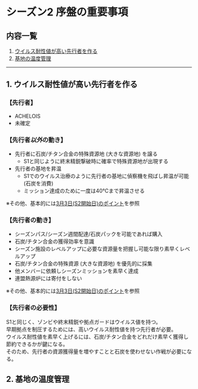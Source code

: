 # シーズン2 序盤の重要事項
## 内容一覧
1. [ウイルス耐性値が高い先行者を作る](#1-ウイルス耐性値が高い先行者を作る)
2. [基地の温度管理](#2-基地の温度管理)
---
## 1. ウイルス耐性値が高い先行者を作る
### 【先行者】
- ACHELOIS
- 未確定

### 【先行者***以外***の動き】
- 先行者に石炭/チタン合金の特殊資源地 (大きな資源地) を譲る
    - S1と同じように終末精鋭撃破時に確率で特殊資源地が出現する
- 先行者の基地を昇温
    - S1でのウイルス治療のように先行者の基地に偵察機を飛ばし昇温が可能 (石炭を消費)
    - ミッション達成のために一度は40℃まで昇温させる

※その他、基本的には[3月3日(S2開始日)のポイント](flow-for-the-day-1.md)を参照

### 【先行者の動き】
- シーズンパス/シーズン週間配達/石炭パックを可能であれば購入
- 石炭/チタン合金の獲得効率を意識
- シーズン施設のレベルアップに必要な資源量を把握し可能な限り素早くレベルアップ
- 石炭/チタン合金の特殊資源 (大きな資源地) を優先的に採集
- 他メンバーに依頼しシーズンミッションを素早く達成
- 連盟熱源炉には寄付をしない

※その他、基本的には[3月3日(S2開始日)のポイント](flow-for-the-day-1.md)を参照

### 【先行者の必要性】
S1と同じく、ゾンビや終末精鋭や拠点ガードはウイルス値を持つ。  
早期拠点を制圧するためには、高いウイルス耐性値を持つ先行者が必要。  
ウイルス耐性値を素早く上げるには、石炭/チタン合金をどれだけ素早く獲得し節約できるかが鍵になる。  
そのため、先行者の資源獲得量を増やすことと石炭を使わせない作戦が必要になる。  

## 2. 基地の温度管理